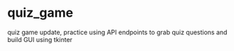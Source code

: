 # quiz_game
quiz game update, practice using API endpoints to grab quiz questions and build GUI using tkinter
